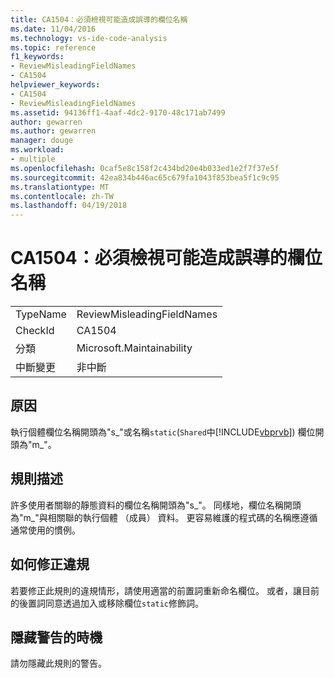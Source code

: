 ```yaml
---
title: CA1504：必須檢視可能造成誤導的欄位名稱
ms.date: 11/04/2016
ms.technology: vs-ide-code-analysis
ms.topic: reference
f1_keywords:
- ReviewMisleadingFieldNames
- CA1504
helpviewer_keywords:
- CA1504
- ReviewMisleadingFieldNames
ms.assetid: 94136ff1-4aaf-4dc2-9170-48c171ab7499
author: gewarren
ms.author: gewarren
manager: douge
ms.workload:
- multiple
ms.openlocfilehash: 0caf5e8c158f2c434bd20e4b033ed1e2f7f37e5f
ms.sourcegitcommit: 42ea834b446ac65c679fa1043f853bea5f1c9c95
ms.translationtype: MT
ms.contentlocale: zh-TW
ms.lasthandoff: 04/19/2018
---
```

# <a name="ca1504-review-misleading-field-names"></a>CA1504：必須檢視可能造成誤導的欄位名稱
|||
|-|-|
|TypeName|ReviewMisleadingFieldNames|
|CheckId|CA1504|
|分類|Microsoft.Maintainability|
|中斷變更|非中斷|

## <a name="cause"></a>原因
 執行個體欄位名稱開頭為"s_"或名稱`static`(`Shared`中[!INCLUDE[vbprvb](../code-quality/includes/vbprvb_md.md)]) 欄位開頭為"m_"。

## <a name="rule-description"></a>規則描述
 許多使用者關聯的靜態資料的欄位名稱開頭為"s_"。 同樣地，欄位名稱開頭為"m_"與相關聯的執行個體 （成員） 資料。 更容易維護的程式碼的名稱應遵循通常使用的慣例。

## <a name="how-to-fix-violations"></a>如何修正違規
 若要修正此規則的違規情形，請使用適當的前置詞重新命名欄位。 或者，讓目前的後置詞同意透過加入或移除欄位`static`修飾詞。

## <a name="when-to-suppress-warnings"></a>隱藏警告的時機
 請勿隱藏此規則的警告。